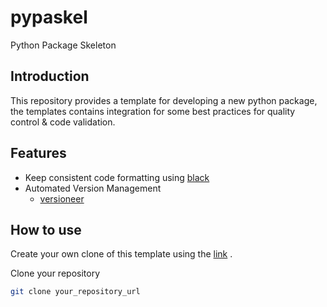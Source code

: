 # pypaskel
Python Package Skeleton

## Introduction

This repository provides a template for developing a new python package, the templates contains integration for some best practices for quality control & code validation.



## Features

- Keep consistent code formatting using [black](https://github.com/psf/black/)
- Automated Version Management
    - [versioneer](https://github.com/warner/python-versioneer)

## How to use

Create your own clone of this template using the [link](https://github.com/joaompinto/pypaskel/generate) .

Clone your repository 
```sh
git clone your_repository_url
```